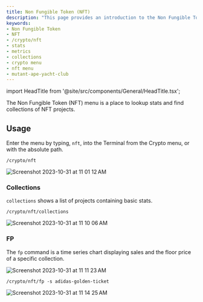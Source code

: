 ```yaml
---
title: Non Fungible Token (NFT)
description: "This page provides an introduction to the Non Fungible Token (NFT) sub-menu within the Crypto menu of the OpenBB Terminal."
keywords:
- Non Fungible Token
- NFT
- /crypto/nft
- stats
- metrics
- collections
- crypto menu
- nft menu
- mutant-ape-yacht-club
---
```


import HeadTitle from '@site/src/components/General/HeadTitle.tsx';

<HeadTitle title="Non Fungible Token (NFT) - Crypto - Menus | OpenBB Terminal Docs" />

The Non Fungible Token (NFT) menu is a place to lookup stats and find collections of NFT projects.

## Usage

Enter the menu by typing, `nft`, into the Terminal from the Crypto menu, or with the absolute path.

```console
/crypto/nft
```

![Screenshot 2023-10-31 at 11 01 12 AM](https://github.com/OpenBB-finance/OpenBBTerminal/assets/85772166/af546da0-933f-4c5d-9436-a599e2e51743)

### Collections

`collections` shows a list of projects containing basic stats.

```console
/crypto/nft/collections
```

![Screenshot 2023-10-31 at 11 10 06 AM](https://github.com/OpenBB-finance/OpenBBTerminal/assets/85772166/1f566704-08d9-4d66-9089-fca29bda045a)

### FP

The `fp` command is a time series chart displaying sales and the floor price of a specific collection.

![Screenshot 2023-10-31 at 11 11 23 AM](https://github.com/OpenBB-finance/OpenBBTerminal/assets/85772166/b91803e2-14af-45be-84a4-ea5ae94557dd)

```console
/crypto/nft/fp -s adidas-golden-ticket
```

![Screenshot 2023-10-31 at 11 14 25 AM](https://github.com/OpenBB-finance/OpenBBTerminal/assets/85772166/31056539-e0ac-4c1d-ad19-d6076d380f65)

